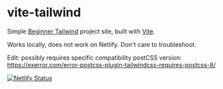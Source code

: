 # vite-tailwind

Simple [Beginner Tailwind](https://beginnertailwind.com/) project site, built with [Vite](https://vitejs.dev/guide/static-deploy.html#netlify). 

Works locally, does not work on Netlify. Don't care to troubleshoot.

Edit: possibly requires specific compatibility postCSS version: https://exerror.com/error-postcss-plugin-tailwindcss-requires-postcss-8/

[![Netlify Status](https://api.netlify.com/api/v1/badges/221d470f-988b-4a10-b9e6-28e2d3a0b232/deploy-status)](https://app.netlify.com/sites/optimistic-swartz-599da1/deploys)
